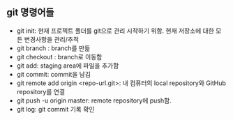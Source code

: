 ## git 명령어들

- git init: 현재 프로젝트 폴더를 git으로 관리 시작하기 위함. 현재 저장소에 대한 모든 변경사항을 관리/추적
- git branch <branch-name>: branch를 만듦
- git checkout <branch-name>: branch로 이동함
- git add: staging area에 파일을 추가함
- git commit: commit을 남김
- git remote add origin <repo-url.git>: 내 컴퓨터의 local repository와 GitHub repository를 연결
- git push -u origin master: remote repository에 push함.
- git log: git commit 기록 확인
